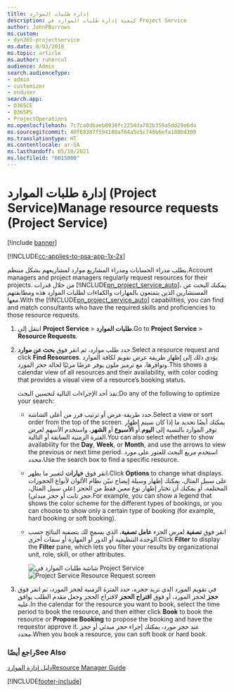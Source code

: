 ```yaml
---
title: إدارة طلبات الموارد
description: كيفية إدارة طلبات الموارد في Project Service
author: JohnPBurrows
ms.custom:
- dyn365-projectservice
ms.date: 8/03/2018
ms.topic: article
ms.author: ruhercul
audience: Admin
search.audienceType:
- admin
- customizer
- enduser
search.app:
- D365CE
- D365PS
- ProjectOperations
ms.openlocfilehash: 7c7ca0dbaeb8938fc2254da782b359a5dd29e6da
ms.sourcegitcommit: 40f68387f594180af64a5e5c748b6efa188bd300
ms.translationtype: HT
ms.contentlocale: ar-SA
ms.lasthandoff: 05/10/2021
ms.locfileid: "6015000"
---
```

# <a name="manage-resource-requests-project-service"></a><span data-ttu-id="3f71f-103">إدارة طلبات الموارد (Project Service)</span><span class="sxs-lookup"><span data-stu-id="3f71f-103">Manage resource requests (Project Service)</span></span>

[!include [banner](../includes/psa-now-project-operations.md)]

[!INCLUDE[cc-applies-to-psa-app-1x-2x](../includes/cc-applies-to-psa-app-1x-2x.md)]

<span data-ttu-id="3f71f-104">يطلب مدراء الحسابات ومدراء المشاريع موارد لمشاريعهم بشكل منتظم.</span><span class="sxs-lookup"><span data-stu-id="3f71f-104">Account managers and project managers regularly request resources for their projects.</span></span> <span data-ttu-id="3f71f-105">من خلال قدرات [!INCLUDE[pn_project_service_auto](../includes/pn-project-service-auto.md)]، يمكنك البحث عن المستشارين الذين يتمتعون بالمهارات والكفاءات لطلبات الموارد هذه ومطابقتهم معها.</span><span class="sxs-lookup"><span data-stu-id="3f71f-105">With the [!INCLUDE[pn_project_service_auto](../includes/pn-project-service-auto.md)] capabilities, you can find and match consultants who have the required skills and proficiencies to those resource requests.</span></span>  
  
1. <span data-ttu-id="3f71f-106">انتقل إلى **Project Service** > **طلبات الموارد**.</span><span class="sxs-lookup"><span data-stu-id="3f71f-106">Go to **Project Service** > **Resource Requests**.</span></span>  
  
2. <span data-ttu-id="3f71f-107">حدد طلب موارد، ثم انقر فوق **بحث عن موارد**.</span><span class="sxs-lookup"><span data-stu-id="3f71f-107">Select a resource request and click **Find Resources**.</span></span> <span data-ttu-id="3f71f-108">يؤدي ذلك إلى إظهار طريقة عرض تقويم لكافة الموارد وتوافرها، مع ترميز ملون يوفر عرضًا مرئيًا لحالة حجز المورد.</span><span class="sxs-lookup"><span data-stu-id="3f71f-108">This shows a calendar view of all resources and their availability, with color coding that provides a visual view of a resource’s booking status.</span></span>  
  
    <span data-ttu-id="3f71f-109">نفذ أحد الإجراءات التالية لتحسين البحث:</span><span class="sxs-lookup"><span data-stu-id="3f71f-109">Do any of the following to optimize your search:</span></span>  
  
   -   <span data-ttu-id="3f71f-110">حدد طريقة عرض أو ترتيب فرز من أعلى الشاشة.</span><span class="sxs-lookup"><span data-stu-id="3f71f-110">Select a view or sort order from the top of the screen.</span></span> <span data-ttu-id="3f71f-111">يمكنك أيضًا تحديد ما إذا كان سيتم إظهار توفر الموارد بالنسبة إلى **اليوم** أو **الأسبوع** أو **الشهر**، واستخدم الأسهم لعرض الفترة الزمنية السابقة أو التالية.</span><span class="sxs-lookup"><span data-stu-id="3f71f-111">You can also select whether to show availability for the **Day**, **Week**, or **Month**, and use the arrows to view the previous or next time period.</span></span> <span data-ttu-id="3f71f-112">استخدم مربع البحث للعثور على مورد محدد.</span><span class="sxs-lookup"><span data-stu-id="3f71f-112">Use the search box to find a specific resource.</span></span>  
  
   -   <span data-ttu-id="3f71f-113">انقر فوق **خيارات** لتغيير ما يظهر.</span><span class="sxs-lookup"><span data-stu-id="3f71f-113">Click **Options** to change what displays.</span></span> <span data-ttu-id="3f71f-114">على سبيل المثال، يمكنك إظهار وسيلة إيضاح تبيّن نظام الألوان لأنواع الحجوزات المختلفة، أو يمكنك أن تختار إظهار نوع معين فقط من الحجز (على سبيل المثال، حجز ثابت أو حجز مبدئي).</span><span class="sxs-lookup"><span data-stu-id="3f71f-114">For example, you can show a legend that shows the color scheme for the different types of bookings, or you can choose to show only a certain type of booking (for example, hard booking or soft booking).</span></span>  
  
   -   <span data-ttu-id="3f71f-115">انقر فوق **تصفية** لعرض الجزء **عامل تصفية**، الذي يسمح لك بتصفية النتائج حسب الوحدة التنظيمية أو الدور أو المهارة أو سمات أخرى.</span><span class="sxs-lookup"><span data-stu-id="3f71f-115">Click **Filter** to display the **Filter** pane, which lets you filter your results by organizational unit, role, skill, or other attributes.</span></span>  
  
       <span data-ttu-id="3f71f-116">![شاشة طلبات الموارد في Project Service](../psa/media/project-service-resource-request-screen.png "شاشة طلبات الموارد في Project Service")</span><span class="sxs-lookup"><span data-stu-id="3f71f-116">![Project Service Resource Request screen](../psa/media/project-service-resource-request-screen.png "Project Service Resource Request screen")</span></span>  
  
3. <span data-ttu-id="3f71f-117">في تقويم المورد الذي تريد حجزه، حدد الفترة الزمنية لحجز المورد، ثم انقر فوق **حجز** لحجز المورد، أو فوق **اقتراح الحجز** لاقتراح الحجز وجعل مقدم الطلب‬ يوافق عليه.</span><span class="sxs-lookup"><span data-stu-id="3f71f-117">In the calendar for the resource you want to book, select the time period to book the resource, and then either click **Book** to book the resource or **Propose Booking** to propose the booking and have the requestor approve it.</span></span> <span data-ttu-id="3f71f-118">عند حجز مورد، يمكنك إجراء حجز مبدئي‬ أو حجز محدد‬.</span><span class="sxs-lookup"><span data-stu-id="3f71f-118">When you book a resource, you can soft book or hard book.</span></span>  
  
### <a name="see-also"></a><span data-ttu-id="3f71f-119">راجع أيضًا</span><span class="sxs-lookup"><span data-stu-id="3f71f-119">See Also</span></span>  
 [<span data-ttu-id="3f71f-120">دليل إدارة الموارد</span><span class="sxs-lookup"><span data-stu-id="3f71f-120">Resource Manager Guide</span></span>](../psa/resource-manager-guide.md)


[!INCLUDE[footer-include](../includes/footer-banner.md)]